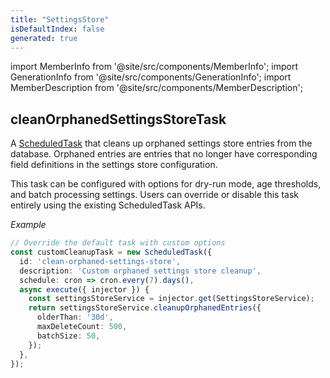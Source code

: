```yaml
---
title: "SettingsStore"
isDefaultIndex: false
generated: true
---
```

<!-- This file was generated from the Vendure source. Do not modify. Instead, re-run the "docs:build" script -->
import MemberInfo from '@site/src/components/MemberInfo';
import GenerationInfo from '@site/src/components/GenerationInfo';
import MemberDescription from '@site/src/components/MemberDescription';


## cleanOrphanedSettingsStoreTask

<GenerationInfo sourceFile="packages/core/src/config/settings-store/clean-orphaned-settings-store-task.ts" sourceLine="39" packageName="@vendure/core" since="3.4.0" />

A <a href='/reference/typescript-api/scheduled-tasks/scheduled-task#scheduledtask'>ScheduledTask</a> that cleans up orphaned settings store entries from the database.
Orphaned entries are entries that no longer have corresponding field definitions
in the settings store configuration.

This task can be configured with options for dry-run mode, age thresholds,
and batch processing settings. Users can override or disable this task entirely
using the existing ScheduledTask APIs.

*Example*

```ts
// Override the default task with custom options
const customCleanupTask = new ScheduledTask({
  id: 'clean-orphaned-settings-store',
  description: 'Custom orphaned settings store cleanup',
  schedule: cron => cron.every(7).days(),
  async execute({ injector }) {
    const settingsStoreService = injector.get(SettingsStoreService);
    return settingsStoreService.cleanupOrphanedEntries({
      olderThan: '30d',
      maxDeleteCount: 500,
      batchSize: 50,
    });
  },
});
```

